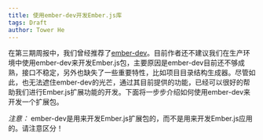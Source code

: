 ```yaml
---
title: 使用ember-dev开发Ember.js库
tags: Draft
author: Tower He
---
```


在第三期周报中，我们曾经推荐了[ember-dev](https://github.com/emberjs/ember-dev)。目前作者还不建议我们在生产环境中使用ember-dev来开发Ember.js包，主要原因是ember-dev目前还不够成熟，接口不稳定，另外也缺失了一些重要特性，比如项目目录结构生成器。尽管如此，也无法遮住ember-dev的光芒，通过其目前提供的功能，已经可以很好的帮助我们进行Ember.js扩展功能的开发。下面将一步步介绍如何使用ember-dev来开发一个扩展包。

_注意：_ ember-dev是用来开发Ember.js扩展包的，而不是用来开发Ember.js应用的。请注意区分！
